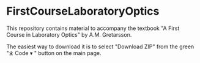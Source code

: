 # FirstCourseLaboratoryOptics

This repository contains material to accompany the textbook "A First Course in Laboratory Optics" by A.M. Gretarsson. 

The easiest way to download it is to select "Download ZIP" from the green "⤓ Code ▾ " button on the main page.
